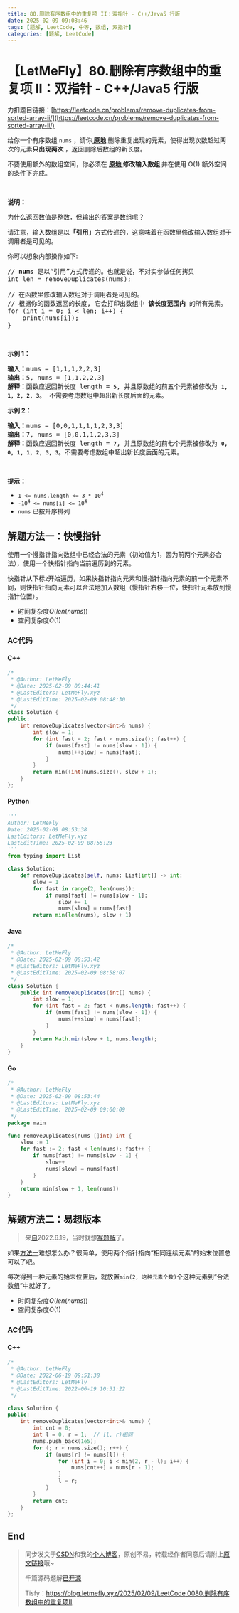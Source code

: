 ```yaml
---
title: 80.删除有序数组中的重复项 II：双指针 - C++/Java5 行版
date: 2025-02-09 09:08:46
tags: [题解, LeetCode, 中等, 数组, 双指针]
categories: [题解, LeetCode]
---
```


# 【LetMeFly】80.删除有序数组中的重复项 II：双指针 - C++/Java5 行版

力扣题目链接：[https://leetcode.cn/problems/remove-duplicates-from-sorted-array-ii/](https://leetcode.cn/problems/remove-duplicates-from-sorted-array-ii/)

<p>给你一个有序数组 <code>nums</code> ，请你<strong><a href="http://baike.baidu.com/item/%E5%8E%9F%E5%9C%B0%E7%AE%97%E6%B3%95" target="_blank"> 原地</a></strong> 删除重复出现的元素，使得出现次数超过两次的元素<strong>只出现两次</strong> ，返回删除后数组的新长度。</p>

<p>不要使用额外的数组空间，你必须在 <strong><a href="https://baike.baidu.com/item/%E5%8E%9F%E5%9C%B0%E7%AE%97%E6%B3%95" target="_blank">原地 </a>修改输入数组 </strong>并在使用 O(1) 额外空间的条件下完成。</p>

<p>&nbsp;</p>

<p><strong>说明：</strong></p>

<p>为什么返回数值是整数，但输出的答案是数组呢？</p>

<p>请注意，输入数组是以<strong>「引用」</strong>方式传递的，这意味着在函数里修改输入数组对于调用者是可见的。</p>

<p>你可以想象内部操作如下:</p>

<pre>
// <strong>nums</strong> 是以“引用”方式传递的。也就是说，不对实参做任何拷贝
int len = removeDuplicates(nums);

// 在函数里修改输入数组对于调用者是可见的。
// 根据你的函数返回的长度, 它会打印出数组中<strong> 该长度范围内</strong> 的所有元素。
for (int i = 0; i &lt; len; i++) {
&nbsp; &nbsp; print(nums[i]);
}
</pre>

<p>&nbsp;</p>

<p><strong>示例 1：</strong></p>

<pre>
<strong>输入：</strong>nums = [1,1,1,2,2,3]
<strong>输出：</strong>5, nums = [1,1,2,2,3]
<strong>解释：</strong>函数应返回新长度 length = <strong><code>5</code></strong>, 并且原数组的前五个元素被修改为 <strong><code>1, 1, 2, 2, 3</code></strong>。 不需要考虑数组中超出新长度后面的元素。
</pre>

<p><strong>示例 2：</strong></p>

<pre>
<strong>输入：</strong>nums = [0,0,1,1,1,1,2,3,3]
<strong>输出：</strong>7, nums = [0,0,1,1,2,3,3]
<strong>解释：</strong>函数应返回新长度 length = <strong><code>7</code></strong>, 并且原数组的前七个元素被修改为&nbsp;<strong><code>0, 0, 1, 1, 2, 3, 3</code></strong>。不需要考虑数组中超出新长度后面的元素。
</pre>

<p>&nbsp;</p>

<p><strong>提示：</strong></p>

<ul>
	<li><code>1 &lt;= nums.length &lt;= 3 * 10<sup>4</sup></code></li>
	<li><code>-10<sup>4</sup> &lt;= nums[i] &lt;= 10<sup>4</sup></code></li>
	<li><code>nums</code> 已按升序排列</li>
</ul>


    
## 解题方法一：快慢指针

使用一个慢指针指向数组中已经合法的元素（初始值为1，因为前两个元素必合法），使用一个快指针指向当前遍历到的元素。

快指针从下标`2`开始遍历，如果快指针指向元素和慢指针指向元素的前一个元素不同，则快指针指向元素可以合法地加入数组（慢指针右移一位，快指针元素放到慢指针位置）。

+ 时间复杂度$O(len(nums))$
+ 空间复杂度$O(1)$

### AC代码

#### C++

```cpp
/*
 * @Author: LetMeFly
 * @Date: 2025-02-09 08:44:41
 * @LastEditors: LetMeFly.xyz
 * @LastEditTime: 2025-02-09 08:48:30
 */
class Solution {
public:
    int removeDuplicates(vector<int>& nums) {
        int slow = 1;
        for (int fast = 2; fast < nums.size(); fast++) {
            if (nums[fast] != nums[slow - 1]) {
                nums[++slow] = nums[fast];
            }
        }
        return min((int)nums.size(), slow + 1);
    }
};
```

#### Python

```python
'''
Author: LetMeFly
Date: 2025-02-09 08:53:38
LastEditors: LetMeFly.xyz
LastEditTime: 2025-02-09 08:55:23
'''
from typing import List

class Solution:
    def removeDuplicates(self, nums: List[int]) -> int:
        slow = 1
        for fast in range(2, len(nums)):
            if nums[fast] != nums[slow - 1]:
                slow += 1
                nums[slow] = nums[fast]
        return min(len(nums), slow + 1)
```

#### Java

```java
/*
 * @Author: LetMeFly
 * @Date: 2025-02-09 08:53:42
 * @LastEditors: LetMeFly.xyz
 * @LastEditTime: 2025-02-09 08:58:07
 */
class Solution {
    public int removeDuplicates(int[] nums) {
        int slow = 1;
        for (int fast = 2; fast < nums.length; fast++) {
            if (nums[fast] != nums[slow - 1]) {
                nums[++slow] = nums[fast];
            }
        }
        return Math.min(slow + 1, nums.length);
    }
}
```

#### Go

```go
/*
 * @Author: LetMeFly
 * @Date: 2025-02-09 08:53:44
 * @LastEditors: LetMeFly.xyz
 * @LastEditTime: 2025-02-09 09:00:09
 */
package main

func removeDuplicates(nums []int) int {
    slow := 1
    for fast := 2; fast < len(nums); fast++ {
        if nums[fast] != nums[slow - 1] {
            slow++
            nums[slow] = nums[fast]
        }
    }
    return min(slow + 1, len(nums))
}
```

## 解题方法二：易想版本

> 来[自](https://github.com/LetMeFly666/LeetCode/blob/64231493342ec7c9a18147c5f32d4e6211df7e33/Codes/0080-remove-duplicates-from-sorted-array-ii.cpp)2022.6.19，当时就想[写题解](https://github.com/LetMeFly666/LeetCode/blob/64231493342ec7c9a18147c5f32d4e6211df7e33/Codes/0080-remove-duplicates-from-sorted-array-ii.cpp#L11)了。

如果[方法一](#解题方法一快慢指针)难想怎么办？很简单，使用两个指针指向“相同连续元素”的始末位置总可以了吧。

每次得到一种元素的始末位置后，就放置`min(2, 这种元素个数)`个这种元素到“合法数组”中就好了。

+ 时间复杂度$O(len(nums))$
+ 空间复杂度$O(1)$

### [AC](https://github.com/LetMeFly666/LeetCode/blob/64231493342ec7c9a18147c5f32d4e6211df7e33/Codes/0080-remove-duplicates-from-sorted-array-ii.cpp#L1-L6)[代码](https://github.com/LetMeFly666/LeetCode/blob/64231493342ec7c9a18147c5f32d4e6211df7e33/Codes/0080-remove-duplicates-from-sorted-array-ii.cpp#L42-L58)

#### C++

```cpp
/*
 * @Author: LetMeFly
 * @Date: 2022-06-19 09:51:38
 * @LastEditors: LetMeFly
 * @LastEditTime: 2022-06-19 10:31:22
 */

class Solution {
public:
    int removeDuplicates(vector<int>& nums) {
        int cnt = 0;
        int l = 0, r = 1;  // [l, r)相同
        nums.push_back(1e5);
        for (; r < nums.size(); r++) {
            if (nums[r] != nums[l]) {
                for (int i = 0; i < min(2, r - l); i++) {
                    nums[cnt++] = nums[r - 1];
                }
                l = r;
            }
        }
        return cnt;
    }
};
```

## End

> 同步发文于[CSDN](https://letmefly.blog.csdn.net/article/details/145528267)和我的[个人博客](https://blog.letmefly.xyz/)，原创不易，转载经作者同意后请附上[原文链接](https://blog.letmefly.xyz/2025/02/09/LeetCode%200080.%E5%88%A0%E9%99%A4%E6%9C%89%E5%BA%8F%E6%95%B0%E7%BB%84%E4%B8%AD%E7%9A%84%E9%87%8D%E5%A4%8D%E9%A1%B9II/)哦~
>
> 千篇源码题解[已开源](https://github.com/LetMeFly666/LeetCode)
>
> Tisfy：[https://blog.letmefly.xyz/2025/02/09/LeetCode 0080.删除有序数组中的重复项II](https://blog.letmefly.xyz/2025/02/09/LeetCode%200080.%E5%88%A0%E9%99%A4%E6%9C%89%E5%BA%8F%E6%95%B0%E7%BB%84%E4%B8%AD%E7%9A%84%E9%87%8D%E5%A4%8D%E9%A1%B9II/)
